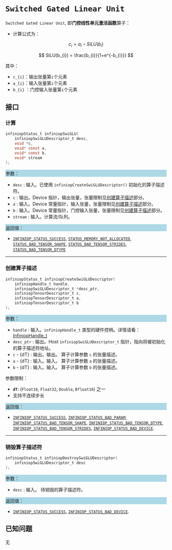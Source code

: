 # `Switched Gated Linear Unit`

`Switched Gated Linear Unit`, 即**门控线性单元激活函数**算子：

- 计算公式为：

$$
c_{i}=    a_{i}\circ SiLU(b_{i})
$$

$$
SiLU(b_{i}) = \frac{b_{i}}{1+e^{-b_{i}}}
$$

  其中：
  - `c_{i}`：输出张量第`i`个元素
  - `a_{i}`：输入张量第`i`个元素
  - `b_{i}` ：门控输入张量第`i`个元素
  

## 接口

### 计算

```c
infiniopStatus_t infiniopSwiGLU(
	infiniopSwiGLUDescriptor_t desc,
    void *c,
    void* const a,
    void* const b,
    void* stream
);
```
<div style="background-color: lightblue; padding: 1px;"> 参数： </div>

 - `desc`
	 : 输入。已使用 `infiniopCreateSwiGLUDescriptor()` 初始化的算子描述符。 
 - `c`
	 : 输出。Device 指针，输出张量，张量限制见[创建算子描述](#创建算子描述)部分。
 - `a`
	 : 输入。Device 常量指针，输入张量，张量限制见[创建算子描述](#创建算子描述)部分。
 - `b`
	 : 输入。Device 常量指针，门控输入张量，张量限制见[创建算子描述](#创建算子描述)部分。
 - `stream`
	 : 输入。计算流/队列。

<div style="background-color: lightblue; padding: 1px;">  返回值：</div>

 - [`INFINIOP_STATUS_SUCCESS`](), [`STATUS_MEMORY_NOT_ALLOCATED`](), [`STATUS_BAD_TENSOR_SHAPE`](), [`STATUS_BAD_TENSOR_STRIDES`](), [`STATUS_BAD_TENSOR_DTYPE`]()

---

### 创建算子描述

```c
infiniopStatus_t infiniopCreateSwiGLUDescriptor(
    infiniopHandle_t handle,
    infiniopSwiGLUDescriptor_t *desc_ptr,
    infiniopTensorDescriptor_t c,
    infiniopTensorDescriptor_t a,
    infiniopTensorDescriptor_t b
);
```
<div style="background-color: lightblue; padding: 1px;"> 参数：</div>

 - `handle`
	: 输入。`infiniopHandle_t` 类型的硬件控柄。详情请看：[InfiniopHandle_t]()
 - `desc_ptr`
	 : 输出。Host `infiniopSwiGLUDescriptor_t` 指针，指向将被初始化的算子描述符地址。
 - `c` - {dT}
	 : 输出。输出。 算子计算参数 `c` 的张量描述。
 - `a` - {dT}
	 : 输入。输入。 算子计算参数 `a` 的张量描述。
 - `b` - {dT}
	 : 输入。输入。 算子计算参数 `b` 的张量描述。

参数限制：

 - **`dT`**:  (`Float16`, `Float32`, `Double`, `Bfloat16`) 之一
 - 支持不连续步长
    
<div style="background-color: lightblue; padding: 1px;"> 返回值：</div>

 - [`INFINIOP_STATUS_SUCCESS`](), [`INFINIOP_STATUS_BAD_PARAM`](),  [`INFINIOP_STATUS_BAD_TENSOR_SHAPE`](), [`INFINIOP_STATUS_BAD_TENSOR_DTYPE`](), [`INFINIOP_STATUS_BAD_TENSOR_STRIDES`](), [`INFINIOP_STATUS_BAD_DEVICE`]().

---

### 销毁算子描述符

```c
infiniopStatus_t infiniopDestroySwiGLUDescriptor(
	infiniopSwiGLUDescriptor_t desc
);
```

<div style="background-color: lightblue; padding: 1px;"> 参数： </div>

 - `desc`
	 : 输入。 待销毁的算子描述符。 

<div style="background-color: lightblue; padding: 1px;"> 返回值： </div>

 - [`INFINIOP_STATUS_SUCCESS`](), [`INFINIOP_STATUS_BAD_DEVICE`]().

## 已知问题

无